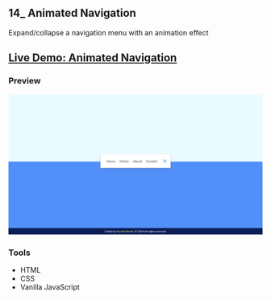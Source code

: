 ## 14_ Animated Navigation

Expand/collapse a navigation menu with an animation effect

## [Live Demo: Animated Navigation](https://14-animated-navigation-gdbecker.replit.app/)

### Preview

!["HomePage"](./HomePage.png)

### Tools
- HTML
- CSS
- Vanilla JavaScript